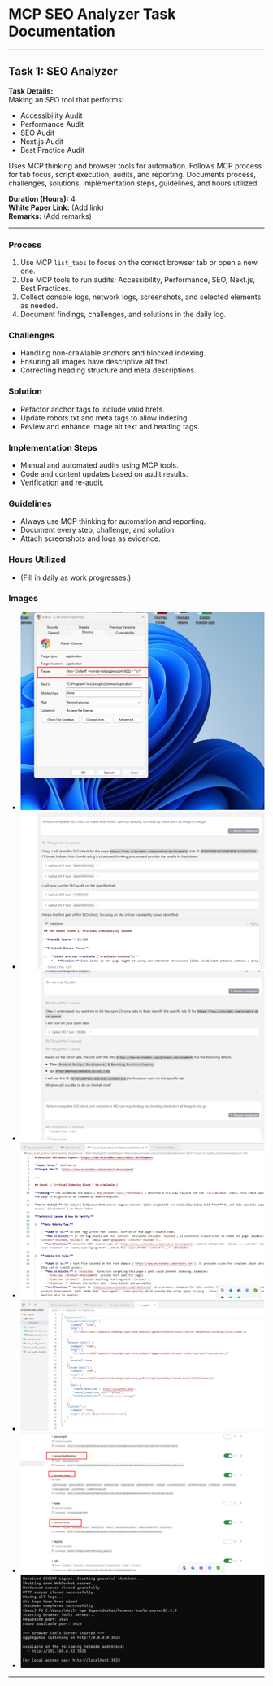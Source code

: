 # MCP SEO Analyzer Task Documentation

---

## Task 1: SEO Analyzer

**Task Details:**  
Making an SEO tool that performs:

- Accessibility Audit
- Performance Audit
- SEO Audit
- Next.js Audit
- Best Practice Audit

Uses MCP thinking and browser tools for automation. Follows MCP process for tab focus, script execution, audits, and reporting. Documents process, challenges, solutions, implementation steps, guidelines, and hours utilized.

**Duration (Hours):** 4  
**White Paper Link:** (Add link)  
**Remarks:** (Add remarks)

---

### Process

1. Use MCP `list_tabs` to focus on the correct browser tab or open a new one.
2. Use MCP tools to run audits: Accessibility, Performance, SEO, Next.js, Best Practices.
3. Collect console logs, network logs, screenshots, and selected elements as needed.
4. Document findings, challenges, and solutions in the daily log.

### Challenges

- Handling non-crawlable anchors and blocked indexing.
- Ensuring all images have descriptive alt text.
- Correcting heading structure and meta descriptions.

### Solution

- Refactor anchor tags to include valid hrefs.
- Update robots.txt and meta tags to allow indexing.
- Review and enhance image alt text and heading tags.

### Implementation Steps

- Manual and automated audits using MCP tools.
- Code and content updates based on audit results.
- Verification and re-audit.

### Guidelines

- Always use MCP thinking for automation and reporting.
- Document every step, challenge, and solution.
- Attach screenshots and logs as evidence.

### Hours Utilized

- (Fill in daily as work progresses.)

### Images

- ![SEO Audit Screenshot 1](Images/2025-04-25_14-27.png)
- ![SEO Audit Screenshot 2](Images/2025-04-25_14-24_1.png)
- ![SEO Audit Screenshot 3](Images/2025-04-25_14-24.png)
- ![SEO Audit Screenshot 4](Images/2025-04-25_14-23_2.png)
- ![SEO Audit Screenshot 5](Images/2025-04-25_14-23_1.png)
- ![SEO Audit Screenshot 6](Images/2025-04-25_14-23.png)
- ![SEO Audit Screenshot 7](Images/2025-04-25_14-21.png)

---
